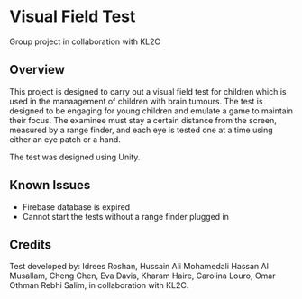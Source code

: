 # Visual Field Test
Group project in collaboration with KL2C

## Overview
This project is designed to carry out a visual field test for children which is used in the manaagement of children with brain tumours. The test is designed to be engaging for young children and emulate a game to maintain their focus. The examinee must stay a certain distance from the screen, measured by a range finder, and each eye is tested one at a time using either an eye patch or a hand.

The test was designed using Unity.

## Known Issues
- Firebase database is expired
- Cannot start the tests without a range finder plugged in

## Credits
Test developed by: Idrees Roshan, Hussain Ali Mohamedali Hassan Al Musallam, Cheng Chen, Eva Davis, Kharam Haire, Carolina Louro, Omar Othman Rebhi Salim, in collaboration with KL2C.
